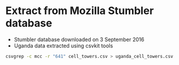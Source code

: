 # Extract from Mozilla Stumbler database


* Stumbler database downloaded on 3 September 2016
* Uganda data extracted using csvkit tools

```bash
csvgrep -c mcc -r "641" cell_towers.csv > uganda_cell_towers.csv
```
